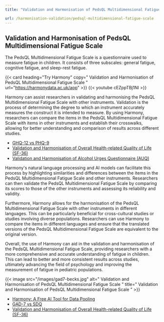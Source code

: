 ```yaml
---
title: "Validation and Harmonisation of PedsQL Multidimensional Fatigue Scale"

url: /harmonisation-validation/pedsql-multidimensional-fatigue-scale
---
```


## Validation and Harmonisation of PedsQL Multidimensional Fatigue Scale

The PedsQL Multidimensional Fatigue Scale is a questionnaire used to measure fatigue in children. It consists of three subscales: general fatigue, cognitive fatigue, and sleep-rest fatigue.

{{< card heading="Try Harmony" copy=" Validation and Harmonisation of PedsQL Multidimensional Fatigue Scale " url="https://harmonydata.ac.uk/app" >}}
{{< youtube cEZppTBj1NI >}}

Harmony can assist researchers in validating and harmonising the PedsQL Multidimensional Fatigue Scale with other instruments. Validation is the process of determining the degree to which an instrument accurately measures the construct it is intended to measure. By using Harmony, researchers can compare the items in the PedsQL Multidimensional Fatigue Scale with items in other instruments and establish their crosswalks, allowing for better understanding and comparison of results across different studies.

* [GHQ-12 vs PHQ-9](/ghq-12-vs-phq-9)
* [Validation and Harmonisation of Overall Health-related Quality of Life (SF-36)](/harmonisation-validation/overall-health-related-quality-of-life-sf-36)
* [Validation and Harmonisation of Alcohol Urges Questionnaire (AUQ)](/harmonisation-validation/alcohol-urges-questionnaire-auq)

Harmony's natural language processing and AI models can facilitate this process by highlighting similarities and differences between the items in the PedsQL Multidimensional Fatigue Scale and other instruments. Researchers can then validate the PedsQL Multidimensional Fatigue Scale by comparing its scores to those of the other instruments and assessing its reliability and validity.

Furthermore, Harmony allows for the harmonisation of the PedsQL Multidimensional Fatigue Scale with other instruments in different languages. This can be particularly beneficial for cross-cultural studies or studies involving diverse populations. Researchers can use Harmony to compare the items in different languages and ensure that the translated versions of the PedsQL Multidimensional Fatigue Scale are equivalent to the original version.

Overall, the use of Harmony can aid in the validation and harmonisation of the PedsQL Multidimensional Fatigue Scale, providing researchers with a more comprehensive and accurate understanding of fatigue in children. This can lead to better and more consistent results across studies, ultimately advancing the field of psychology and improving the measurement of fatigue in pediatric populations. 


{{< image src="/images/gad7-becks.jpg" alt=" Validation and Harmonisation of PedsQL Multidimensional Fatigue Scale " title=" Validation and Harmonisation of PedsQL Multidimensional Fatigue Scale " >}}









* [Harmony: A Free AI Tool for Data Pooling](/item-harmonisation/harmony-a-free-ai-tool-for-data-pooling)
* [GAD-7 vs SDQ](/gad-7-vs-sdq)
* [Validation and Harmonisation of Overall Health-related Quality of Life (SF-36)](/harmonisation-validation/overall-health-related-quality-of-life-sf-36)